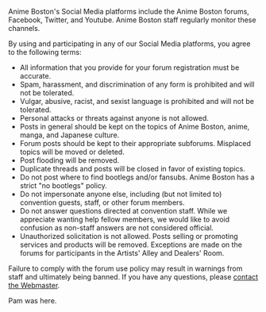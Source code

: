Anime Boston's Social Media platforms include the Anime Boston forums, Facebook, Twitter, and Youtube. Anime Boston staff regularly monitor these channels.

By using and participating in any of our Social Media platforms, you agree to the following terms:
* All information that you provide for your forum registration must be accurate.
* Spam, harassment, and discrimination of any form is prohibited and will not be tolerated.
* Vulgar, abusive, racist, and sexist language is prohibited and will not be tolerated.
* Personal attacks or threats against anyone is not allowed.
* Posts in general should be kept on the topics of Anime Boston, anime, manga, and Japanese culture.
* Forum posts should be kept to their appropriate subforums. Misplaced topics will be moved or deleted.
* Post flooding will be removed.
* Duplicate threads and posts will be closed in favor of existing topics.
* Do not post where to find bootlegs and/or fansubs. Anime Boston has a strict "no bootlegs" policy.
* Do not impersonate anyone else, including (but not limited to) convention guests, staff, or other forum members.
* Do not answer questions directed at convention staff. While we appreciate wanting help fellow members, we would like to avoid confusion as non-staff answers are not considered official.
* Unauthorized solicitation is not allowed. Posts selling or promoting services and products will be removed. Exceptions are made on the forums for participants in the Artists' Alley and Dealers' Room.

Failure to comply with the forum use policy may result in warnings from staff and ultimately being banned. If you have any questions, please [contact the Webmaster](/coninfo/contact/68).

Pam was here.
